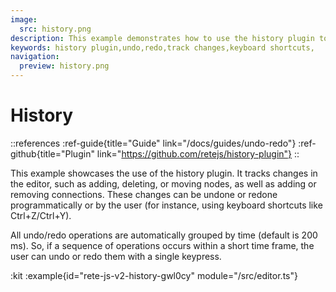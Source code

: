```yaml
---
image:
  src: history.png
description: This example demonstrates how to use the history plugin to add undo/redo functionality to your editor. Learn how to track changes, group them by time, and use keyboard shortcuts
keywords: history plugin,undo,redo,track changes,keyboard shortcuts,
navigation:
  preview: history.png
---
```


# History

::references
:ref-guide{title="Guide" link="/docs/guides/undo-redo"}
:ref-github{title="Plugin" link="https://github.com/retejs/history-plugin"}
::

This example showcases the use of the history plugin. It tracks changes in the editor, such as adding, deleting, or moving nodes, as well as adding or removing connections. These changes can be undone or redone programmatically or by the user (for instance, using keyboard shortcuts like Ctrl+Z/Ctrl+Y).

All undo/redo operations are automatically grouped by time (default is 200 ms). So, if a sequence of operations occurs within a short time frame, the user can undo or redo them with a single keypress.

:kit
:example{id="rete-js-v2-history-gwl0cy" module="/src/editor.ts"}
